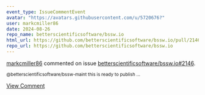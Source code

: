 ```yaml
---
event_type: IssueCommentEvent
avatar: "https://avatars.githubusercontent.com/u/5720676?"
user: markcmiller86
date: 2024-08-26
repo_name: betterscientificsoftware/bssw.io
html_url: https://github.com/betterscientificsoftware/bssw.io/pull/2146
repo_url: https://github.com/betterscientificsoftware/bssw.io
---
```


<a href='https://github.com/markcmiller86' target='_blank'>markcmiller86</a> commented on issue <a href='https://github.com/betterscientificsoftware/bssw.io/pull/2146' target='_blank'>betterscientificsoftware/bssw.io#2146</a>.

<small>@betterscientificsoftware/bssw-maint this is ready to publish ...</small>

<a href='https://github.com/betterscientificsoftware/bssw.io/pull/2146' target='_blank'>View Comment</a>